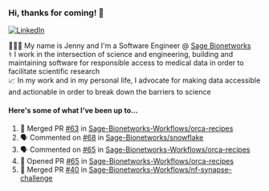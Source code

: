 ### Hi, thanks for coming! 👋
[![LinkedIn](https://img.shields.io/badge/-Jenny_V._Medina-0A66C2?style=flat-square?&logo=LinkedIn&logoColor=white)](https://www.linkedin.com/in/jenny-v-medina-a53a0332/)

👩🏻‍💻 My name is Jenny and I'm a Software Engineer @ [Sage Bionetworks](https://sagebionetworks.org/)\
⚕️ I work in the intersection of science and engineering, building and maintaining software for responsible access to medical data in order to facilitate scientific research\
📈 In my work and in my personal life, I advocate for making data accessible and actionable in order to break down the barriers to science

#### Here's some of what I've been up to...

<!--START_SECTION:activity-->
1. 🎉 Merged PR [#63](https://github.com/Sage-Bionetworks-Workflows/orca-recipes/pull/63) in [Sage-Bionetworks-Workflows/orca-recipes](https://github.com/Sage-Bionetworks-Workflows/orca-recipes)
2. 🗣 Commented on [#68](https://github.com/Sage-Bionetworks/snowflake/pull/68#issuecomment-2266803501) in [Sage-Bionetworks/snowflake](https://github.com/Sage-Bionetworks/snowflake)
3. 🗣 Commented on [#65](https://github.com/Sage-Bionetworks-Workflows/orca-recipes/pull/65#issuecomment-2266329966) in [Sage-Bionetworks-Workflows/orca-recipes](https://github.com/Sage-Bionetworks-Workflows/orca-recipes)
4. 💪 Opened PR [#65](https://github.com/Sage-Bionetworks-Workflows/orca-recipes/pull/65) in [Sage-Bionetworks-Workflows/orca-recipes](https://github.com/Sage-Bionetworks-Workflows/orca-recipes)
5. 🎉 Merged PR [#40](https://github.com/Sage-Bionetworks-Workflows/nf-synapse-challenge/pull/40) in [Sage-Bionetworks-Workflows/nf-synapse-challenge](https://github.com/Sage-Bionetworks-Workflows/nf-synapse-challenge)
<!--END_SECTION:activity-->
